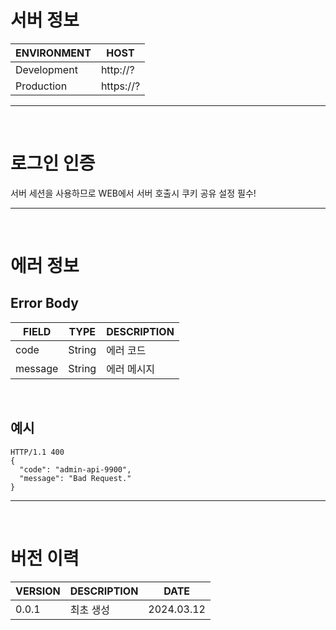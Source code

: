 # 서버 정보

| ENVIRONMENT | HOST                       |
|-------------|----------------------------|
| Development | http://?                   |
| Production  | https://?                  |

***

<br/>

# 로그인 인증

서버 세션을 사용하므로 WEB에서 서버 호출시 쿠키 공유 설정 필수!

***

<br/>

# 에러 정보

## Error Body

| FIELD   | TYPE   | DESCRIPTION |
|---------|--------|-------------|
| code    | String | 에러 코드     |
| message | String | 에러 메시지    |

<br/>

## 예시

```
HTTP/1.1 400
{
  "code": "admin-api-9900",
  "message": "Bad Request."
}
```

***

<br/>

# 버전 이력

| VERSION | DESCRIPTION                    | DATE       |
|---------|--------------------------------|------------|
| 0.0.1   | 최초 생성                        | 2024.03.12 |

<br/>
<br/>